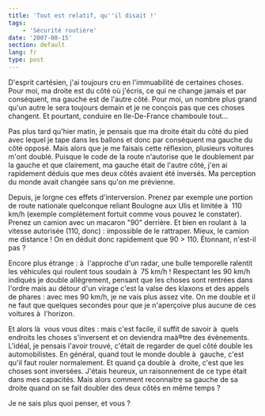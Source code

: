 ```yaml
---
title: 'Tout est relatif, qu''il disait !'
tags:
    - 'Sécurité routière'
date: '2007-08-15'
section: default
lang: fr
type: post
---
```


D'esprit cartésien, j'ai toujours cru en l'immuabilité de certaines choses. Pour moi, ma droite est du côté où j'écris, ce qui ne change jamais et par conséquent, ma gauche est de l'autre côté. Pour moi, un nombre plus grand qu'un autre le sera toujours demain et je ne conçois pas que ces choses changent.
Et pourtant, conduire en Ile-De-France chamboule tout…

Pas plus tard qu'hier matin, je pensais que ma droite était du côté du pied avec lequel je tape dans les ballons et donc par conséquent ma gauche du côté opposé. Mais alors que je me faisais cette réflexion, plusieurs voitures m'ont doublé. Puisque le code de la route n'autorise que le doublement par la gauche et que clairement, ma gauche était de l'autre côté, j'en ai rapidement déduis que mes deux côtés avaient été inversés. Ma perception du monde avait changée sans qu'on me prévienne.

Depuis, je lorgne ces effets d'interversion. Prenez par exemple une portion de route nationale quelconque reliant Boulogne aux Ulis et limitée à  110 km/h (exemple complètement fortuit comme vous pouvez le constater). Prenez un camion avec un macaron "90" derrière. Et bien en roulant à  la vitesse autorisée (110, donc)&nbsp;: impossible de le rattraper. Mieux, le camion me distance&nbsp;!
On en déduit donc rapidement que 90 &gt; 110\. Étonnant, n'est-il pas&nbsp;?

Encore plus étrange&nbsp;: à  l'approche d'un radar, une bulle temporelle ralentit les véhicules qui roulent tous soudain à  75 km/h&nbsp;! Respectant les 90 km/h indiqués je double allègrement, pensant que les choses sont rentrées dans l'ordre mais au détour d'un virage c'est la valse des klaxons et des appels de phares&nbsp;: avec mes 90 km/h, je ne vais plus assez vite. On me double et il ne faut que quelques secondes pour que je n'aperçoive plus aucune de ces voitures à  l'horizon.

Et alors là  vous vous dites&nbsp;: mais c'est facile, il suffit de savoir à  quels endroits les choses s'inversent et on deviendra maà®tre des évènements. L'idéal, je pensais l'avoir trouvé, c'était de regarder de quel côté double les automobilistes. En général, quand tout le monde double à  gauche, c'est qu'il faut rouler normalement. Et quand ça double à  droite, c'est que les choses sont inversées. J'étais heureux, un raisonnement de ce type était dans mes capacités. Mais alors comment reconnaitre sa gauche de sa droite quand on se fait doubler des deux côtés en même temps&nbsp;?

Je ne sais plus quoi penser, et vous&nbsp;?
